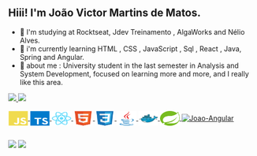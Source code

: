  ## Hiii!  I'm João Victor Martins de Matos.                                                   


- 🌱 I'm studying at Rocktseat, Jdev Treinamento , AlgaWorks and Nélio Alves.
- 👯 i'm currently learning HTML , CSS , JavaScript , Sql , React , Java, Spring and Angular.
- 💬 about me : University student in the last semester in Analysis and System Development, focused on learning more and more, and I really like this area.

 <div>
  <a href="https://github.com/Dark1922">
  <img height="180em" src="https://github-readme-stats.vercel.app/api?username=Dark1922&show_icons=true&theme=dark&include_all_commits=true&count_private=true"/>
  <img height="180em" src="https://github-readme-stats.vercel.app/api/top-langs/?username=Dark1922&layout=compact&langs_count=7&theme=dark"/>
</div>
<div style="display: inline_block"><br>
  <img align="center" alt="Joao-Js" height="30" width="40" src="https://raw.githubusercontent.com/devicons/devicon/master/icons/javascript/javascript-plain.svg">
  <img align="center" alt="Joao-Ts" height="30" width="40" src="https://raw.githubusercontent.com/devicons/devicon/master/icons/typescript/typescript-plain.svg">
  <img align="center" alt="Joao-React" height="30" width="40" src="https://raw.githubusercontent.com/devicons/devicon/master/icons/react/react-original.svg">
  <img align="center" alt="Joao-HTML" height="30" width="40" src="https://raw.githubusercontent.com/devicons/devicon/master/icons/html5/html5-original.svg">
  <img align="center" alt="Joao-CSS" height="30" width="40" src="https://raw.githubusercontent.com/devicons/devicon/master/icons/css3/css3-original.svg">
  <img align="center" alt="Joao-Java" height="30" width="40" src="https://raw.githubusercontent.com/devicons/devicon/master/icons/java/java-original.svg">
  <img align="center" alt="Joao-Docker" height="30" width="40" src="https://raw.githubusercontent.com/devicons/devicon/master/icons/docker/docker-original.svg">
 <img align="center" alt="Joao-Spring" height="30" width="40" src="https://raw.githubusercontent.com/devicons/devicon/master/icons/spring/spring-original.svg">
 <img align="center" alt="Joao-Angular" height="30" width="40" src="https://brandslogos.com/wp-content/uploads/images/large/angular-icon-logo.png">
 
  
  
</div>
  
  ##
 
<div> 

  <a href = "mailto:jvdematos004@gmail.com"><img src="https://img.shields.io/badge/-Gmail-%23333?style=for-the-badge&logo=gmail&logoColor=white" target="_blank"></a>
  <a href="https://www.linkedin.com/in/joão-victor-989242191/" target="_blank"><img src="https://img.shields.io/badge/-LinkedIn-%230077B5?style=for-the-badge&logo=linkedin&logoColor=white" target="_blank"></a> 
 

 
</div>


